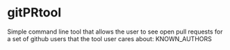 # gitPRtool
Simple command line tool that allows the user to see open pull requests for a set of github users that the tool user cares about: KNOWN_AUTHORS
